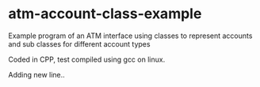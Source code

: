 # atm-account-class-example
Example program of an ATM interface using classes to represent accounts and sub classes for different account types

Coded in CPP, test compiled using gcc on linux.

Adding new line..
